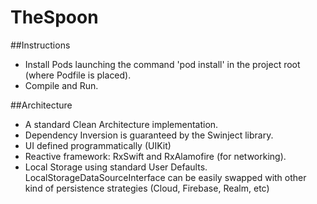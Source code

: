 #  TheSpoon

##Instructions
- Install Pods launching the command 'pod install' in the project root (where Podfile is placed).
- Compile and Run.

##Architecture
- A standard Clean Architecture implementation.
- Dependency Inversion is guaranteed by the Swinject library.
- UI defined programmatically (UIKit)
- Reactive framework: RxSwift and RxAlamofire (for networking).
- Local Storage using standard User Defaults. LocalStorageDataSourceInterface can be easily swapped with other kind of persistence strategies (Cloud, Firebase, Realm, etc)



